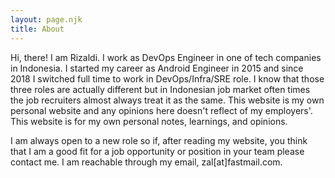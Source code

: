 ```yaml
---
layout: page.njk
title: About
---
```


Hi, there! I am Rizaldi. I work as DevOps Engineer in one of tech companies in
Indonesia. I started my career as Android Engineer in 2015 and since 2018 I switched
full time to work in DevOps/Infra/SRE role. I know that those three roles are actually
different but in Indonesian job market often times the job recruiters almost always
treat it as the same. This website is my own personal website and any opinions
here doesn't reflect of my employers'. This website is for my own personal notes,
learnings, and opinions.

I am always open to a new role so if, after reading my website, you think that
I am a good fit for a job opportunity or position in your team please contact me.
I am reachable through my email, zal[at]fastmail.com.

